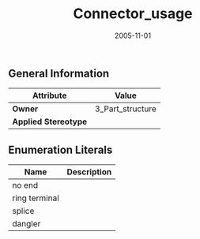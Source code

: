 ﻿---
title: Connector_usage
toc: false
type: specs
date: "2005-11-01"
draft: false
specification: KBL
version: 2.3.sr1
documentType: "Recommendation"
elementType: Class
classes:
  - Connector_usage
menu_name: kbl-2.3.sr1
---

## General Information

| Attribute               | Value |
|-------------------------|-------|
| **Owner**               | 3_Part_structure |
| **Applied Stereotype**  |   |

## Enumeration Literals
| Name          | **Description** |
|---------------|-----------------|
| no end |  |
| ring terminal |  |
| splice |  |
| dangler |  |
